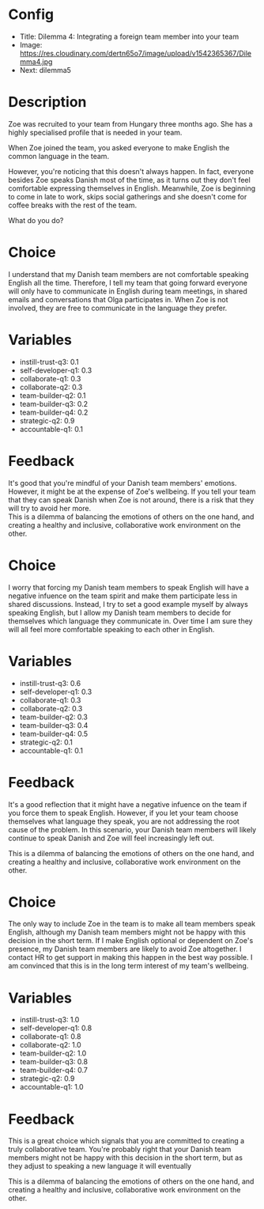 # Config
 - Title: Dilemma 4: Integrating a foreign team member into your team 
 - Image: https://res.cloudinary.com/dertn65o7/image/upload/v1542365367/Dilemma4.jpg
 - Next: dilemma5

# Description
Zoe was recruited to your team from Hungary three months ago. She has a highly specialised profile that is needed in your team. 

When Zoe joined the team, you asked everyone to make English the common language in the team.

However, you're noticing that this doesn't always happen. In fact, everyone besides Zoe speaks Danish most of the time, as it turns out they don't feel comfortable expressing themselves in English. Meanwhile, Zoe is beginning to come in late to work, skips social gatherings and she doesn't come for coffee breaks with the rest of the team.

What do you do?

# Choice
I understand that my Danish team members are not comfortable speaking English all the time. Therefore, I tell my team that going forward everyone will only have to communicate in English during team meetings, in shared emails and conversations that Olga participates in. When Zoe is not involved, they are free to communicate in the language they prefer.

# Variables
- instill-trust-q3: 0.1
- self-developer-q1: 0.3
- collaborate-q1: 0.3
- collaborate-q2: 0.3
- team-builder-q2: 0.1
- team-builder-q3: 0.2
- team-builder-q4: 0.2
- strategic-q2: 0.9
- accountable-q1: 0.1

# Feedback

It's good that you're mindful of your Danish team members' emotions. However, it might be at the expense of Zoe's wellbeing. If you tell your team that they can speak Danish when Zoe is not around, there is a risk that they will try to avoid her more.  
This is a dilemma of balancing the emotions of others on the one hand, and creating a healthy and inclusive, collaborative work environment on the other.




# Choice
I worry that forcing my Danish team members to speak English will have a negative infuence on the team spirit and make them participate less in shared discussions. Instead, I try to set a good example myself by always speaking English, but I allow my Danish team members to decide for themselves which language they communicate in. Over time I am sure they will all feel more comfortable speaking to each other in English.

# Variables
- instill-trust-q3: 0.6
- self-developer-q1: 0.3
- collaborate-q1: 0.3
- collaborate-q2: 0.3
- team-builder-q2: 0.3
- team-builder-q3: 0.4
- team-builder-q4: 0.5
- strategic-q2: 0.1
- accountable-q1: 0.1


# Feedback
It's a good reflection that it might have a negative infuence on the team if you force them to speak English. However, if you let your team choose themselves what language they speak, you are not addressing the root cause of the problem. In this scenario, your Danish team members will likely continue to speak Danish and Zoe will feel increasingly left out. 

This is a dilemma of balancing the emotions of others on the one hand, and creating a healthy and inclusive, collaborative work environment on the other.




# Choice
The only way to include Zoe in the team is to make all team members speak English, although my Danish team members might not be happy with this decision in the short term. If I make English optional or dependent on Zoe's presence, my Danish team members are likely to avoid Zoe altogether. I contact HR to get support in making this happen in the best way possible. I am convinced that this is in the long term interest of my team's wellbeing. 

# Variables
- instill-trust-q3: 1.0
- self-developer-q1: 0.8
- collaborate-q1: 0.8
- collaborate-q2: 1.0
- team-builder-q2: 1.0
- team-builder-q3: 0.8
- team-builder-q4: 0.7
- strategic-q2: 0.9
- accountable-q1: 1.0

# Feedback
This is a great choice which signals that you are committed to creating a truly collaborative team. You're probably right that your Danish team members might not be happy with this decision in the short term, but as they adjust to speaking a new language it will eventually  

This is a dilemma of balancing the emotions of others on the one hand, and creating a healthy and inclusive, collaborative work environment on the other.




